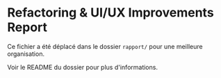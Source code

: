 # Refactoring & UI/UX Improvements Report

Ce fichier a été déplacé dans le dossier `rapport/` pour une meilleure organisation.

Voir le README du dossier pour plus d'informations.
